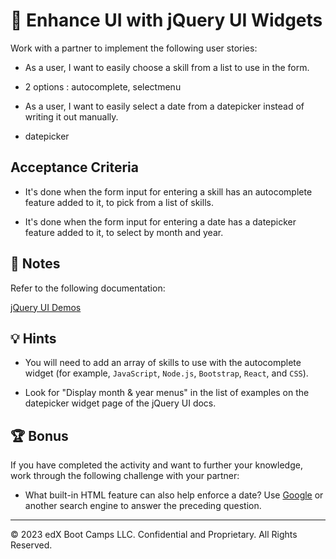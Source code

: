 # 📖 Enhance UI with jQuery UI Widgets

Work with a partner to implement the following user stories:

* As a user, I want to easily choose a skill from a list to use in the form.
- 2 options : autocomplete, selectmenu

* As a user, I want to easily select a date from a datepicker instead of writing it out manually.
- datepicker

## Acceptance Criteria

* It's done when the form input for entering a skill has an autocomplete feature added to it, to pick from a list of skills.

* It's done when the form input for entering a date has a datepicker feature added to it, to select by month and year.

## 📝 Notes

Refer to the following documentation: 

[jQuery UI Demos](https://jqueryui.com/demos/)

## 💡 Hints

* You will need to add an array of skills to use with the autocomplete widget (for example, `JavaScript`, `Node.js`, `Bootstrap`, `React`, and `CSS`). 

* Look for "Display month & year menus" in the list of examples on the datepicker widget page of the jQuery UI docs.

## 🏆 Bonus

If you have completed the activity and want to further your knowledge, work through the following challenge with your partner: 

* What built-in HTML feature can also help enforce a date? Use [Google](https://www.google.com) or another search engine to answer the preceding question.

---

© 2023 edX Boot Camps LLC. Confidential and Proprietary. All Rights Reserved.
